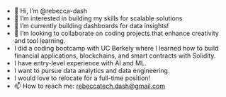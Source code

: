 - 👋 Hi, I’m @rebecca-dash
- 👀 I’m interested in building my skills for scalable solutions
- 🌱 I’m currently building dashboards for data insights!
- 💞️ I’m looking to collaborate on coding projects that enhance creativity and tool learning. 
- I did a coding bootcamp with UC Berkely where I learned how to build financial applications, blockchains, and smart contracts with Solidity. 
- I have entry-level experience with AI and ML.
- I want to pursue data analytics and data engineering.
- I would love to relocate for a full-time position!
- 📫 How to reach me: rebeccatech.dash@gmail.com

<!---
rebecca-dash/rebecca-dash is a ✨ special ✨ repository because its `README.md` (this file) appears on your GitHub profile.
You can click the Preview link to take a look at your changes.
--->
